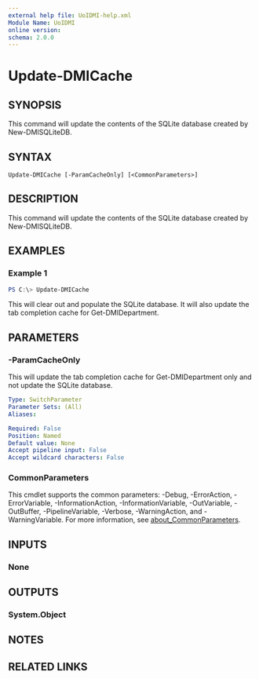 ```yaml
---
external help file: UoIDMI-help.xml
Module Name: UoIDMI
online version:
schema: 2.0.0
---
```


# Update-DMICache

## SYNOPSIS
This command will update the contents of the SQLite database created by New-DMISQLiteDB.

## SYNTAX

```
Update-DMICache [-ParamCacheOnly] [<CommonParameters>]
```

## DESCRIPTION
This command will update the contents of the SQLite database created by New-DMISQLiteDB.

## EXAMPLES

### Example 1
```powershell
PS C:\> Update-DMICache
```

This will clear out and populate the SQLite database. It will also update the tab completion cache for Get-DMIDepartment.

## PARAMETERS

### -ParamCacheOnly
This will update the tab completion cache for Get-DMIDepartment only and not update the SQLite database.

```yaml
Type: SwitchParameter
Parameter Sets: (All)
Aliases:

Required: False
Position: Named
Default value: None
Accept pipeline input: False
Accept wildcard characters: False
```

### CommonParameters
This cmdlet supports the common parameters: -Debug, -ErrorAction, -ErrorVariable, -InformationAction, -InformationVariable, -OutVariable, -OutBuffer, -PipelineVariable, -Verbose, -WarningAction, and -WarningVariable. For more information, see [about_CommonParameters](http://go.microsoft.com/fwlink/?LinkID=113216).

## INPUTS

### None

## OUTPUTS

### System.Object
## NOTES

## RELATED LINKS
